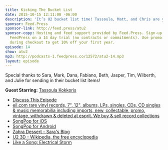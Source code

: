 ```yaml
---
title: Kicking The Bucket List
date: 2015-10-15 12:11:00 -06:00
description: 'It’s U2 bucket list time! Tassoula, Matt, and Chris are your hosts as we read and listen to listener suggestions for U2 bucket list items.  We also answer more of your #AskAtU2 questions and we play another round of Name that Song.  Will Matt beat the chat room this time??'
sponsor: Feed.Press
sponsor-link: http://feed.press/atu2
sponsor-copy: Hosting and feed support provided by Feed.Press. Sign-up today and try
  FeedPress on a 14 day trial (no contracts or commitments). Use promo code "atu2"
  during checkout to get 10% off your first year.
episode: 14
show: atu2
mp3: http://podcasts-1.feedpress.co/12572/atu2-14.mp3
layout: episode
---
```


Special thanks to Sara, Mark, Dana, Fabiano, Beth, Jasper, Tim, Wilberth, and Julie for sending in their bucket list items!


**Guest Starring:**
[Tassoula Kokkoris](/people/Tassoula-Kokkoris)


* [Discuss This Episode](https://www.reddit.com/r/Goodstuff_fm/comments/3ow1wa/the_atu2_podcast_14_kicking_the_bucket_list/)
* [eil.com rare vinyl records, 7", 12", albums, LPs, singles, CDs, CD singles & music memorabilia including imports, new, collectable, promo, vintage, withdrawn & deleted at esprit. We buy & sell record collections](http://eil.com/)
* [SongPop for iOS](https://geo.itunes.apple.com/ca/app/songpop/id518042655?mt=8&at=10l4Ki)
* [SongPop for Android](https://play.google.com/store/apps/details?id=air.com.freshplanet.games.SongPop2)
* [Zahra Dessert - Sara's Blog](http://zaharadessert.blogspot.co.nz)
* [U2 3D - Wikipedia, the free encyclopedia](https://en.wikipedia.org/wiki/U2_3D)
* [Like a Song: Electrical Storm](http://www.atu2.com/news/like-a-song-electrical-storm.html)
